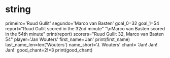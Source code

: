 # string
primeiro='Ruud Gullit'
segundo='Marco van Basten'
goal_0=32
goal_1=54
report="Ruud Gullit scored in the 32nd minute" "\nMarco van Basten scored in the 54th minute"
print(report)
scorers="Ruud Gullit 32, Marco van Basten 54"
player='Jan Wouters'
first_name='Jan'
print(first_name)
last_name_len=len('Wouters')
name_short='J. Wouters'
chant= 'Jan! Jan! Jan!' 
good_chant=2!=3
print(good_chant)
